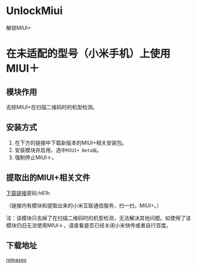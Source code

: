# UnlockMiui
解锁MIUI+


# 在未适配的型号（小米手机）上使用MIUI＋

## 模块作用

去除MIUI+在扫描二维码时的机型检测。

## 安装方式

1. 在下方的链接中下载新版本的MIUI+相关安装包。
2. 安装模块并启用，选中```MIUI+ Beta版```。
3. 强制停止MIUI＋。

## 提取出的MIUI+相关文件

[下载链接](https://wws.lanzous.com/b01u1if2d)密码:h61h

（链接内有模块和提取出来的小米互联通信服务，扫一扫，MIUI+。）


注：该模块只去掉了在扫描二维码时的机型检测，无法解决其他问题。如使用了该模块仍旧无法使用MIUI＋，请查看是否已经关闭小米快传或者自行百度。

## 下载地址

[releases](https://github.com/Xposed-Modules-Repo/com.test.unlockmiui)
